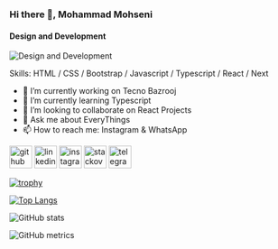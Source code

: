 ### Hi there 👋, Mohammad Mohseni
#### Design and Development 
![Design and Development ](https://media-exp1.licdn.com/dms/image/C4D16AQF4E_M0lCL8xQ/profile-displaybackgroundimage-shrink_200_800/0/1641749436816?e=1650499200&v=beta&t=UCRS4mxmK9oE_MHj-Bxoqyi5RDIut14f_A7jKPgHmAM)


Skills: HTML / CSS / Bootstrap / Javascript / Typescript / React / Next

- 🔭 I’m currently working on Tecno Bazrooj 
- 🌱 I’m currently learning Typescript 
- 👯 I’m looking to collaborate on React Projects 
- 💬 Ask me about EveryThings 
- 📫 How to reach me: Instagram & WhatsApp 


[<img src='https://cdn.jsdelivr.net/npm/simple-icons@3.0.1/icons/github.svg' alt='github' height='40'>](https://github.com/mohammad468)  [<img src='https://cdn.jsdelivr.net/npm/simple-icons@3.0.1/icons/linkedin.svg' alt='linkedin' height='40'>](https://www.linkedin.com/in/mohammad-mohseni-398b4822a/)  [<img src='https://cdn.jsdelivr.net/npm/simple-icons@3.0.1/icons/instagram.svg' alt='instagram' height='40'>](https://www.instagram.com/mohammad.mohseni468/)  [<img src='https://cdn.jsdelivr.net/npm/simple-icons@3.0.1/icons/stackoverflow.svg' alt='stackoverflow' height='40'>](https://stackoverflow.com/users/17343167/mohammad-mohseni)  [<img src='https://cdn.jsdelivr.net/npm/simple-icons@3.0.1/icons/telegram.svg' alt='telegram' height='40'>](https://t.me/muhammad_mohseni)  

[![trophy](https://github-profile-trophy.vercel.app/?username=mohammad468)](https://github.com/ryo-ma/github-profile-trophy)

[![Top Langs](https://github-readme-stats.vercel.app/api/top-langs/?username=mohammad468)](https://github.com/anuraghazra/github-readme-stats)

![GitHub stats](https://github-readme-stats.vercel.app/api?username=mohammad468&show_icons=true&count_private=true)  

![GitHub metrics](https://metrics.lecoq.io/mohammad468)  

